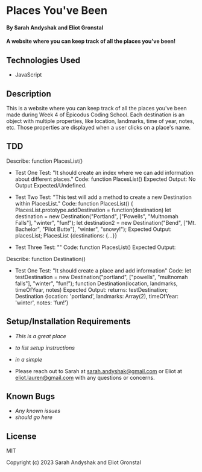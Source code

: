 # Places You've Been

#### By Sarah Andyshak and Eliot Gronstal

####  A website where you can keep track of all the places you've been!

## Technologies Used

* JavaScript

## Description

This is a website where you can keep track of all the places you've been made during Week 4 of Epicodus Coding School. Each destination is an object with multiple properties, like location, landmarks, time of year, notes, etc. Those properties are displayed when a user clicks on a place's name.

## TDD

Describe: function PlacesList()
* Test One
Test: "It should create an index where we can add information about different places."
Code: 
function PlacesList() 
Expected Output: No Output Expected/Undefined.

<!-- function PlacesList() {
  this.destinations = {};
  }-->

* Test Two
Test: "This test will add a method to create a new Destination within PlacesList."
Code: 
function PlacesList() {
PlacesList.prototype.addDestination = function(destination)
let destination = new Destination("Portland", ["Powells", "Multnomah Falls"], "winter", "fun!");
let destination2 = new Destination("Bend", ["Mt. Bachelor", "Pilot Butte"], "winter", "snowy!");
Expected Output: placesList;
PlacesList {destinations: {…}}


<!-- PlacesList.prototype.addDestination = function(destination) {
  this.destinations[destination.location] = destintation;
} -->

* Test Three
Test: ""
Code: 
function PlacesList() 
Expected Output:


Describe: function Destination()
* Test One
Test: "It should create a place and add information"
Code: 
let testDestination = new Destination("portland", ["powells", "multnomah falls"], "winter", "fun!");
function Destination(location, landmarks, timeOfYear, notes)
Expected Output: returns: testDestination;
Destination {location: 'portland', landmarks: Array(2), timeOfYear: 'winter', notes: 'fun!'}


## Setup/Installation Requirements

* _This is a great place_
* _to list setup instructions_
* _in a simple_

* Please reach out to Sarah at sarah.andyshak@gmail.com or Eliot at eliot.lauren@gmail.com with any questions or concerns.

## Known Bugs

* _Any known issues_
* _should go here_

## License

MIT

Copyright (c) 2023 Sarah Andyshak and Eliot Gronstal
